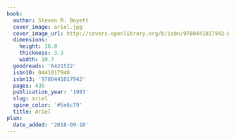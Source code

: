 ```yaml
---
book:
  author: Steven R. Boyett
  cover_image: ariel.jpg
  cover_image_url: http://covers.openlibrary.org/b/isbn/9780441017942-L.jpg
  dimensions:
    height: 18.0
    thickness: 3.3
    width: 10.7
  goodreads: '6421522'
  isbn10: 0441017940
  isbn13: '9780441017942'
  pages: 435
  publication_year: '1983'
  slug: ariel
  spine_color: '#5e6c79'
  title: Ariel
plan:
  date_added: '2018-09-10'
---
```


